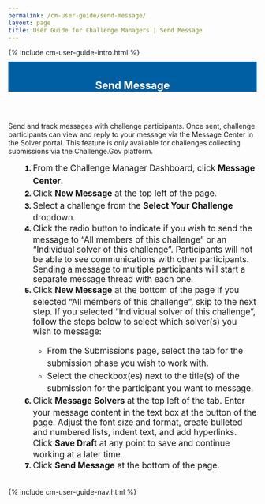 ```yaml
---
permalink: /cm-user-guide/send-message/
layout: page
title: User Guide for Challenge Managers | Send Message
---
```

<div class="row">
  <div class="col-sm-12">{% include cm-user-guide-intro.html %}</div>
</div>
<div class="row" style="padding-top: 10px; padding-bottom: 30px;">
  <div class="col-sm-12" style="padding-top: 6px; background-color: #005ea2; color: #ffffff; text-align: center;">
    <h2>Send Message</h2>
  </div>
</div>
<div class="row">
  <div class="col-sm-7">
    <p>Send and track messages with challenge participants. Once sent, challenge participants can view and reply to your message via the Message Center in the Solver portal. This feature is only available for challenges collecting submissions via the Challenge.Gov platform. </p>
    <ol style="padding-left: 50px;">
      <li style="font-weight:900;">
      <span style="font-size: 1.06rem; line-height: 1.5; font-weight: 400;">From the Challenge Manager Dashboard, click <b>Message Center</b>.</span></li>
      <li style="font-weight:900;"><span style="font-size: 1.06rem; line-height: 1.5; font-weight: 400;">Click <b>New Message</b> at the top left of the page.</span></li>
      <li style="font-weight:900;"><span style="font-size: 1.06rem; line-height: 1.5; font-weight: 400;">Select a challenge from the <b>Select Your Challenge</b> dropdown.</span></li>
      <li style="font-weight:900;"><span style="font-size: 1.06rem; line-height: 1.5; font-weight: 400;">Click the radio button to indicate if you wish to send the message to “All members of this challenge” or an “Individual solver of this challenge”. Participants will not be able to see communications with other participants. Sending a message to multiple participants will start a separate message thread with each one. </span></li>
      <li style="font-weight:900;"><span style="font-size: 1.06rem; line-height: 1.5; font-weight: 400;">Click <b>New Message</b> at the bottom of the page
        If you selected “All members of this challenge”, skip to the next step. If you selected “Individual solver of this challenge”, follow the steps below to select which solver(s) you wish to message:
        <ul>
          <li>From the Submissions page, select the tab for the submission phase you wish to work with.</li>
          <li>Select the checkbox(es) next to the title(s) of the submission for the participant you want to message.</li>
        </ul></span></li>
      <li style="font-weight:900;"><span style="font-size: 1.06rem; line-height: 1.5; font-weight: 400;">Click <b>Message Solvers</b> at the top left of the tab. Enter your message content in the text box at the button of the page. Adjust the font size and format, create bulleted and numbered lists, indent text, and add hyperlinks. Click <b>Save Draft</b> at any point to save and continue working at a later time.</span></li>
      <li style="font-weight:900;"><span style="font-size: 1.06rem; line-height: 1.5; font-weight: 400;">Click <b>Send Message</b> at the bottom of the page. </span></li>
    </ol>
  </div>
  <div class="col-sm-1">&nbsp;</div>
  <div class="col-sm-4"> {% include cm-user-guide-nav.html %} </div>
</div>

